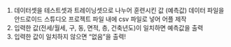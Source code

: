 1. 데이터셋을 테스트셋과 트레이닝셋으로 나누어 훈련시킨 값 (예측값) 데이터 파일을 안드로이드 스튜디오 프로젝트 파일 내에 csv 파일로 넣어 어플 제작
2. 입력한 값(전세/월세, 구, 동, 면적, 층, 건축년도)이 일치하면 예측값을 출력
3. 입력한 값이 일치하지 않으면 “없음”을 출력!
